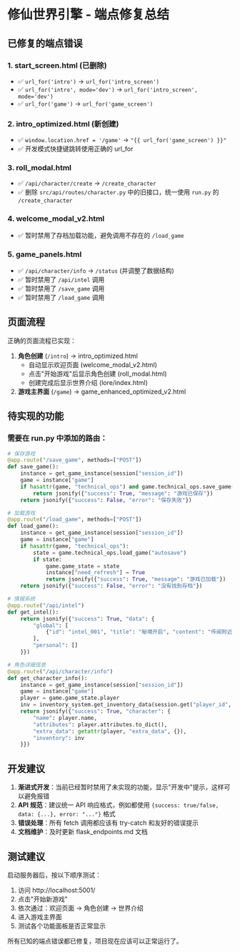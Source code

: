 # 修仙世界引擎 - 端点修复总结

## 已修复的端点错误

### 1. start_screen.html (已删除)
- ✅ `url_for('intro')` → `url_for('intro_screen')`
- ✅ `url_for('intro', mode='dev')` → `url_for('intro_screen', mode='dev')`
- ✅ `url_for('game')` → `url_for('game_screen')`

### 2. intro_optimized.html (新创建)
- ✅ `window.location.href = '/game'` → `"{{ url_for('game_screen') }}"`
- ✅ 开发模式快捷键跳转使用正确的 url_for

### 3. roll_modal.html
- ✅ `/api/character/create` → `/create_character`
- ✅ 删除 `src/api/routes/character.py` 中的旧接口，统一使用 `run.py` 的 `/create_character`

### 4. welcome_modal_v2.html
- ✅ 暂时禁用了存档加载功能，避免调用不存在的 `/load_game`

### 5. game_panels.html
- ✅ `/api/character/info` → `/status` (并调整了数据结构)
- ✅ 暂时禁用了 `/api/intel` 调用
- ✅ 暂时禁用了 `/save_game` 调用
- ✅ 暂时禁用了 `/load_game` 调用

## 页面流程

正确的页面流程已实现：
1. **角色创建** (`/intro`) → intro_optimized.html
   - 自动显示欢迎页面 (welcome_modal_v2.html)
   - 点击"开始游戏"后显示角色创建 (roll_modal.html)
   - 创建完成后显示世界介绍 (lore/index.html)
2. **游戏主界面** (`/game`) → game_enhanced_optimized_v2.html

## 待实现的功能

### 需要在 run.py 中添加的路由：
```python
# 保存游戏
@app.route("/save_game", methods=["POST"])
def save_game():
    instance = get_game_instance(session["session_id"])
    game = instance["game"]
    if hasattr(game, "technical_ops") and game.technical_ops.save_game(game.game_state):
        return jsonify({"success": True, "message": "游戏已保存"})
    return jsonify({"success": False, "error": "保存失败"})

# 加载游戏
@app.route("/load_game", methods=["POST"])
def load_game():
    instance = get_game_instance(session["session_id"])
    game = instance["game"]
    if hasattr(game, "technical_ops"):
        state = game.technical_ops.load_game("autosave")
        if state:
            game.game_state = state
            instance["need_refresh"] = True
            return jsonify({"success": True, "message": "游戏已加载"})
    return jsonify({"success": False, "error": "没有找到存档"})

# 情报系统
@app.route("/api/intel")
def get_intel():
    return jsonify({"success": True, "data": {
        "global": [
            {"id": "intel_001", "title": "秘境开启", "content": "传闻附近将开启古老秘境。", "source": "坊市传闻", "time": "辰时", "importance": "high"}
        ],
        "personal": []
    }})

# 角色详细信息
@app.route("/api/character/info")
def get_character_info():
    instance = get_game_instance(session["session_id"])
    game = instance["game"]
    player = game.game_state.player
    inv = inventory_system.get_inventory_data(session.get("player_id", player.id))
    return jsonify({"success": True, "character": {
        "name": player.name,
        "attributes": player.attributes.to_dict(),
        "extra_data": getattr(player, "extra_data", {}),
        "inventory": inv
    }})
```

## 开发建议

1. **渐进式开发**：当前已经暂时禁用了未实现的功能，显示"开发中"提示，这样可以避免报错
2. **API 规范**：建议统一 API 响应格式，例如都使用 `{success: true/false, data: {...}, error: "..."}` 格式
3. **错误处理**：所有 fetch 调用都应该有 try-catch 和友好的错误提示
4. **文档维护**：及时更新 flask_endpoints.md 文档

## 测试建议

启动服务器后，按以下顺序测试：
1. 访问 http://localhost:5001/
2. 点击"开始新游戏"
3. 依次通过：欢迎页面 → 角色创建 → 世界介绍
4. 进入游戏主界面
5. 测试各个功能面板是否正常显示

所有已知的端点错误都已修复，项目现在应该可以正常运行了。
